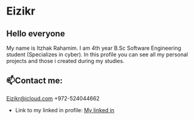 # Eizikr
## Hello everyone
My name is Itzhak Rahamim.
I am 4th year B.Sc Software Engineering student (Specializes in cyber).
In this profile you can see all my personal projects and those i created during my studies.

## 📫Contact me:
Eizikr@icloud.com
+972-524044662
- Link to my linked in profile: [My linked in]([https://helpo-t10.herokuapp.com](https://www.linkedin.com/in/itzik-rahamim-developer/))
